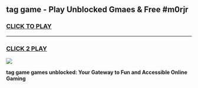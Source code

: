 
## tag game - Play Unblocked Gmaes & Free #m0rjr
<h3>
<a href="https://premium.freeplayer.one?title=tag_game&ref=03M">CLICK TO PLAY</a></h3>
<hr>

<h3>
<a href="https://premium.freeplayer.one?title=tag_game&ref=03M">CLICK 2 PLAY</a>
  
</h3>

<a href="https://premium.freeplayer.one?title=tag_game&ref=03M"><img src="https://clearcache.store/games.png"></a>


**tag game games unblocked: Your Gateway to Fun and Accessible Online Gaming**
